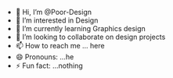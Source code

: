 - 👋 Hi, I’m @Poor-Design
- 👀 I’m interested in Design
- 🌱 I’m currently learning Graphics design
- 💞️ I’m looking to collaborate on design projects
- 📫 How to reach me ... here
- 😄 Pronouns: ...he
- ⚡ Fun fact: ...nothing

<!---
Poor-Design/Poor-Design is a ✨ special ✨ repository because its `README.md` (this file) appears on your GitHub profile.
You can click the Preview link to take a look at your changes.
--->
